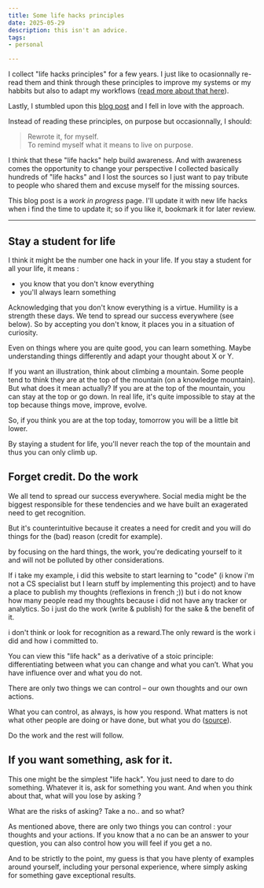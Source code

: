 ```yaml
---
title: Some life hacks principles
date: 2025-05-29
description: this isn't an advice.
tags: 
- personal

---
```


I collect "life hacks principles" for a few years. I just like to ocasionnally re-read them and think through these principles to improve my systems or my habbits but also to adapt my workflows ([read more about that here](https://reflexions.florianernotte.be/post/learn-to-adapt-your-workflow/)).

Lastly, I stumbled upon this [blog post](https://hetmehta.com/posts/this-isnt-advice/) and I fell in love with the approach. 

Instead of reading these principles, on purpose but occasionnally, I should:  

>Rewrote it, for myself.  
To remind myself what it means to live on purpose.

I think that these "life hacks" help build awareness. And with awareness comes the opportunity to change your perspective
I collected basically hundreds of "life hacks" and I lost the sources so I just want to pay tribute to people who shared them and excuse myself for the missing sources. 

This blog post is a *work in progress* page. I'll update it with new life hacks when i find the time to update it; so if you like it, bookmark it for later review. 

--- 

## Stay a student for life

I think it might be the number one hack in your life. If you stay a student for all your life, it means : 

- you know that you don't know everything
- you'll always learn something

Acknowledging that you don't know everything is a virtue. Humility is a strength these days. We tend to spread our success everywhere (see below). 
So by accepting you don't know, it places you in a situation of curiosity. 

Even on things where you are quite good, you can learn something. Maybe understanding things differently and adapt your thought about X or Y. 

If you want an illustration, think about climbing a mountain. Some people tend to think they are at the top of the mountain (on a knowledge mountain). But what does it mean actually? If you are at the top of the mountain, you can stay at the top or go down. In real life, it's quite impossible to stay at the top because things move, improve, evolve. 

So, if you think you are at the top today, tomorrow you will be a little bit lower.

By staying a student for life, you'll never reach the top of the mountain and thus you can only climb up. 
## Forget credit. Do the work

We all tend to spread our success everywhere. Social media might be the biggest responsible for these tendencies and we have built an exagerated need to get recognition. 

But it's counterintuitive because it creates a need for credit and you will do things for the (bad) reason (credit for example).

by focusing on the hard things, the work, you're dedicating yourself to it and will not be polluted by other considerations. 

If i take my example, i did this website to start learning to "code" (i know i'm not a CS specialist but I learn stuff by implementing this project) and to have a place to publish my thoughts (reflexions in french ;)) but i do not know how many people read my thoughts because i did not have any tracker or analytics. So i just do the work (write & publish) for the sake & the benefit of it. 

i don't think or look for recognition as a reward.The only reward is 
the work i did and how i committed to. 

You can view this "life hack" as a derivative of a stoic principle: differentiating between what you can change and what you can’t. What you have influence over and what you do not. 

There are only two things we can control – our own thoughts and our own actions.

What you can control, as always, is how you respond. What matters is not what other people are doing or have done, but what you do ([source](https://dailystoic.com/remember-you-dont-control-what-happens-you-control-how-you-respond/)).

Do the work and the rest will follow.

## If you want something, ask for it.

This one might be the simplest "life hack". You just need to dare to do something. Whatever it is, ask for something you want. And when you think about that, what will you lose by asking ? 

What are the risks of asking? Take a no.. and so what? 

As mentioned above, there are only two things you can control : your thoughts and your actions. If you know that a no can be an answer to your question, you can also control how you will feel if you get a no.

And to be strictly to the point, my guess is that you have plenty of examples around yourself, including your personal experience, where simply asking for something gave exceptional results. 


